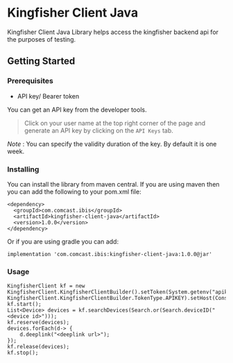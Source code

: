 # Kingfisher Client Java

Kingfisher Client Java Library helps access the kingfisher backend api for the purposes of testing.

## Getting Started

### Prerequisites
* API key/ Bearer token

You can get an API key from the developer tools.
> Click on your user name at the top right corner of the page and generate an API key by clicking on the `API Keys` tab.

 *Note* : You can specify the validity duration of the key. By default it is one week.

### Installing

You can install the library from maven central. If you are using maven then you can add the following to your pom.xml file:
```
<dependency>
  <groupId>com.comcast.ibis</groupId>
  <artifactId>kingfisher-client-java</artifactId>
  <version>1.0.0</version>
</dependency>
```

Or if you are using gradle you can add:

```
implementation 'com.comcast.ibis:kingfisher-client-java:1.0.0@jar'
```

### Usage

```
KingfisherClient kf = new KingfisherClient.KingfisherClientBuilder().setToken(System.getenv("apikey"), KingfisherClient.KingfisherClientBuilder.TokenType.APIKEY).setHost(Constants.KINGFISHER_SERVICE).build();
kf.start();
List<Device> devices = kf.searchDevices(Search.or(Search.deviceID("<device id>")));
kf.reserve(devices);
devices.forEach(d-> {
    d.deeplink("<deeplink url>");
});
kf.release(devices);
kf.stop();
```
